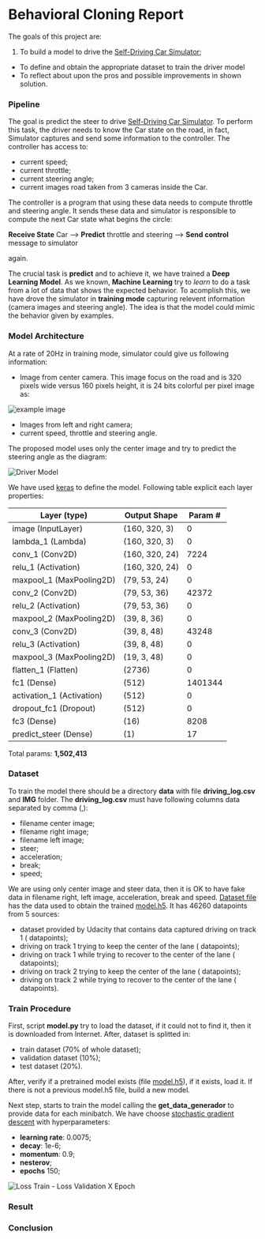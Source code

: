 # **Behavioral Cloning Report**

The goals of this project are:
1. To build a model to drive the [Self-Driving Car Simulator](https://github.com/udacity/self-driving-car-sim);
* To define and obtain the appropriate dataset to train the driver model
* To reflect about upon the pros and possible improvements in shown solution.

### Pipeline
The goal is predict the steer to drive [Self-Driving Car Simulator](https://github.com/udacity/self-driving-car-sim). To perform this task, the driver needs to know the Car state on the road, in fact, Simulator captures and send some information to the controller. The controller has access to:
* current speed;
* current throttle;
* current steering angle;
* current images road taken from 3 cameras inside the Car.

The controller is a program that using these data needs to compute throttle and steering angle. It sends these data and simulator is responsible to compute the next Car state what begins the circle:

**Receive State** Car --> **Predict** throttle and steering --> **Send control** message to simulator

again.

The crucial task is **predict** and to achieve it, we have trained a **Deep Learning Model**. As we known, **Machine Learning** try to *learn* to do a task from a lot of data that shows the expected behavior. To acomplish this, we have drove the simulator in **training mode** capturing relevent information (camera images and steering angle). The idea is that the model could mimic the behavior given by examples.

### Model Architecture
At a rate of 20Hz in training mode, simulator could give us following information:
* Image from center camera. This image focus on the road and is 320 pixels wide versus 160 pixels height, it is 24 bits colorful per pixel image as:

![example image](example_image.jpg)

* Images from left and right camera;
* current speed, throttle and steering angle.

The proposed model uses only the center image and try to predict the steering angle as the diagram:

![Driver Model](model.png)

We have used [keras](https://keras.io/) to define the model. Following table explicit each layer properties:


Layer (type) | Output Shape | Param #   
-------------|--------------|---------
image (InputLayer) | (160, 320, 3) | 0
lambda_1 (Lambda) | (160, 320, 3) | 0
conv_1 (Conv2D) | (160, 320, 24) | 7224
relu_1 (Activation) | (160, 320, 24) | 0
maxpool_1 (MaxPooling2D) | (79, 53, 24) | 0
conv_2 (Conv2D) | (79, 53, 36) | 42372
relu_2 (Activation) | (79, 53, 36) | 0
maxpool_2 (MaxPooling2D) | (39, 8, 36) | 0
conv_3 (Conv2D) | (39, 8, 48) | 43248
relu_3 (Activation) | (39, 8, 48) | 0
maxpool_3 (MaxPooling2D) | (19, 3, 48) | 0
flatten_1 (Flatten) | (2736) | 0
fc1 (Dense) | (512) | 1401344
activation_1 (Activation) | (512) | 0
dropout_fc1 (Dropout) | (512) | 0
fc3 (Dense) | (16) | 8208
predict_steer (Dense) | (1) | 17

Total params: **1,502,413**

### Dataset
To train the model there should be a directory **data** with file **driving_log.csv** and **IMG** folder. The **driving_log.csv** must have following columns data separated by comma (,):

* filename center image;
* filename right image;
* filename left image;
* steer;
* acceleration;
* break;
* speed;

We are using only center image and steer data, then it is OK to have fake data in filename right, left image, acceleration, break and speed. [Dataset file](https://s3-us-west-1.amazonaws.com/carnd-dataset-hohne/dataset_carnd_behavioral_cloning.zip) has the data used to obtain the trained [model.h5](model.h5). It has 46260 datapoints from 5 sources:

* dataset provided by Udacity that contains data captured driving on track 1 ( datapoints);
* driving on track 1 trying to keep the center of the lane ( datapoints);
* driving on track 1 while trying to recover to the center of the lane ( datapoints);
* driving on track 2 trying to keep the center of the lane ( datapoints);
* driving on track 2 while trying to recover to the center of the lane ( datapoints).

### Train Procedure
First, script **model.py** try to load the dataset, if it could not to find it, then it is downloaded from Internet. After, dataset is splitted in:

* train dataset (70% of whole dataset);
* validation dataset (10%);
* test dataset (20%).

After, verify if a pretrained model exists (file [model.h5](model.h5)), if it exists, load it. If there is not a previous model.h5 file, build a new model.

Next step, starts to train the model calling the **get_data_generador** to provide data for each minibatch. We have choose [stochastic gradient descent](https://en.wikipedia.org/wiki/Stochastic_gradient_descent) with hyperparameters:

* **learning rate**: 0.0075;
* **decay**: 1e-6;
* **momentum**: 0.9;
* **nesterov**;
* **epochs** 150;

![Loss Train - Loss Validation X Epoch](train_history.png)


### Result
### Conclusion
